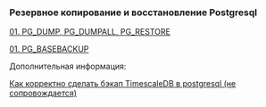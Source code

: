 ### Резервное копирование и восстановление Postgresql
[01. PG_DUMP, PG_DUMPALL, PG_RESTORE ](https://github.com/Aleksey-10081967/Postgresql-study/blob/main/backups/pgdump/pgdump.md)

[01. PG_BASEBACKUP ](https://github.com/Aleksey-10081967/Postgresql-study/blob/main/backups/pgdump/pgdump.md)

Дополнительная информация:

[Как корректно сделать бэкап TimescaleDB в postgresql (не сопровождается)](https://rabota.dev/forum/threads/%D0%9A%D0%B0%D0%BA-%D0%BA%D0%BE%D1%80%D1%80%D0%B5%D0%BA%D1%82%D0%BD%D0%BE-%D1%81%D0%B4%D0%B5%D0%BB%D0%B0%D1%82%D1%8C-%D0%B1%D1%8D%D0%BA%D0%B0%D0%BF-timescaledb-%D0%B2-postgresql.4017/)
